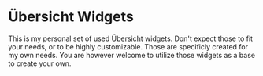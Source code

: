 # Übersicht Widgets

This is my personal set of used [Übersicht](http://tracesof.net/uebersicht/)
widgets. Don't expect those to fit your needs, or to be highly customizable.
Those are specificly created for my own needs. You are however welcome to
utilize those widgets as a base to create your own.
